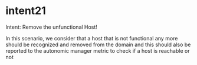 # intent21
Intent: Remove the unfunctional Host!

In this scenario, we consider that a host that is not functional any more should be recognized and removed from the domain and this should also be reported to the autonomic manager metric to check if a host is reachable or not 

